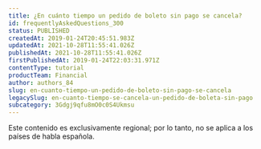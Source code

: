```yaml
---
title: ¿En cuánto tiempo un pedido de boleto sin pago se cancela?
id: frequentlyAskedQuestions_300
status: PUBLISHED
createdAt: 2019-01-24T20:45:51.983Z
updatedAt: 2021-10-28T11:55:41.026Z
publishedAt: 2021-10-28T11:55:41.026Z
firstPublishedAt: 2019-01-24T22:03:31.971Z
contentType: tutorial
productTeam: Financial
author: authors_84
slug: en-cuanto-tiempo-un-pedido-de-boleto-sin-pago-se-cancela
legacySlug: en-cuanto-tiempo-se-cancela-un-pedido-de-boleta-sin-pago
subcategory: 3Gdgj9qfu8mO0c0S4Ukmsu
---
```


<div class="alert alert-warning" role="alert">Este contenido es exclusivamente regional; 
por lo tanto, no se aplica a los países de habla española.</div>
